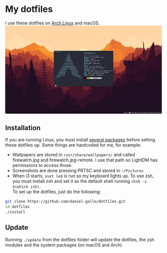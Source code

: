 # My dotfiles
I use these dotfiles on [Arch Linux](https://gist.github.com/daniel-gallo/8583672dc0789624d6d83f0f815ea0ca) and macOS.
![Neofetch](screenshots/neofetch.png)
## Installation
If you are running Linux, you must install [several packages](https://gist.github.com/daniel-gallo/8583672dc0789624d6d83f0f815ea0ca#gui-packages) before setting these dotfiles up. Some things are hardcoded for me, for example:
* Wallpapers are stored in `/usr/share/wallpapers/` and called firewatch.jpg and firewatch.jpg-remote. I use that path so LightDM has permissions to access those.
* Screenshots are done pressing PRTSC and stored in `~/Pictures`
* When i3 starts, `xset led` is run so my keyboard lights up.
To use zsh, you must install zsh and set it as the default shell running `chsh -s $(which zsh)`.\
To set up the dotfiles, just do the following:
```bash
git clone https://github.com/daniel-gallo/dotfiles.git
cd dotfiles
./install
```
## Update
Running `./update` from the dotfiles folder will update the dotfiles, the zsh modules and the system packages (on macOS and Arch)
